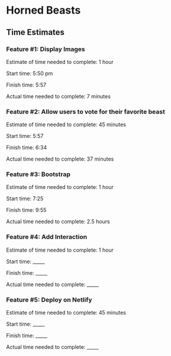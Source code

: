 # Horned Beasts

## Time Estimates

### Feature #1: Display Images

Estimate of time needed to complete: 1 hour

Start time: 5:50 pm

Finish time: 5:57

Actual time needed to complete: 7 minutes

### Feature #2: Allow users to vote for their favorite beast

Estimate of time needed to complete: 45 minutes

Start time: 5:57

Finish time: 6:34

Actual time needed to complete: 37 minutes

### Feature #3: Bootstrap

Estimate of time needed to complete: 1 hour

Start time: 7:25

Finish time: 9:55

Actual time needed to complete: 2.5 hours

### Feature #4: Add Interaction

Estimate of time needed to complete: 1 hour

Start time: _____

Finish time: _____

Actual time needed to complete: _____

### Feature #5: Deploy on Netlify

Estimate of time needed to complete: 45 minutes

Start time: _____

Finish time: _____

Actual time needed to complete: _____
